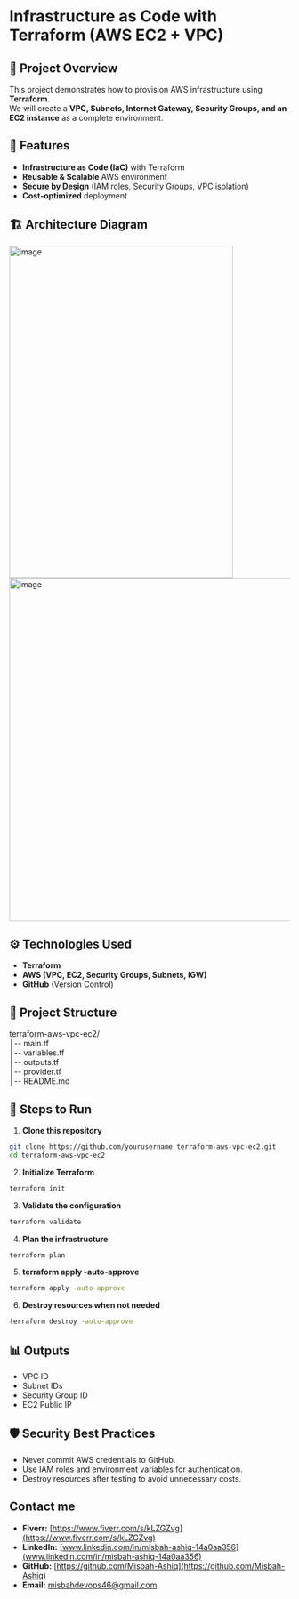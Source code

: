 # Infrastructure as Code with Terraform (AWS EC2 + VPC)

## 📌 Project Overview

This project demonstrates how to provision AWS infrastructure using **Terraform**.\
We will create a **VPC, Subnets, Internet Gateway, Security Groups, and an EC2 instance** as a complete environment.  

## 🚀 Features

- **Infrastructure as Code (IaC)** with Terraform  
- **Reusable & Scalable** AWS environment  
- **Secure by Design** (IAM roles, Security Groups, VPC isolation)  
- **Cost-optimized** deployment  

## 🏗️ Architecture Diagram

<img width="402" height="598" alt="image" src="https://github.com/user-attachments/assets/09000fd2-79da-4ce4-9f87-9db8038dd490" />

<img width="958" height="616" alt="image" src="https://github.com/user-attachments/assets/a54f61b8-6813-4c01-a85c-4474d1d01335" />


## ⚙️ Technologies Used

- **Terraform**  
- **AWS (VPC, EC2, Security Groups, Subnets, IGW)**  
- **GitHub** (Version Control)  

## 📂 Project Structure

terraform-aws-vpc-ec2/\
│-- main.tf\
│-- variables.tf\
│-- outputs.tf\
│-- provider.tf\
│-- README.md


## 📖 Steps to Run

1. **Clone this repository**

```bash
git clone https://github.com/yourusername terraform-aws-vpc-ec2.git
cd terraform-aws-vpc-ec2
```

2. **Initialize Terraform**

```bash
terraform init
```

3. **Validate the configuration**

```bash
terraform validate
```

4. **Plan the infrastructure**

```bash
terraform plan
```

5. **terraform apply -auto-approve**

```bash
terraform apply -auto-approve
```

6. **Destroy resources when not needed**

```bash
terraform destroy -auto-approve
```

## 📊 Outputs

- VPC ID
- Subnet IDs
- Security Group ID
- EC2 Public IP

## 🛡️ Security Best Practices

- Never commit AWS credentials to GitHub.
- Use IAM roles and environment variables for authentication.
- Destroy resources after testing to avoid unnecessary costs.

## Contact me

- **Fiverr:** [https://www.fiverr.com/s/kLZGZvg](https://www.fiverr.com/s/kLZGZvg)
- **LinkedIn:** [www.linkedin.com/in/misbah-ashiq-14a0aa356](www.linkedin.com/in/misbah-ashiq-14a0aa356)
- **GitHub:** [https://github.com/Misbah-Ashiq](https://github.com/Misbah-Ashiq)
- **Email:** [misbahdevops46@gmail.com](misbahdevops46@gmail.com)


